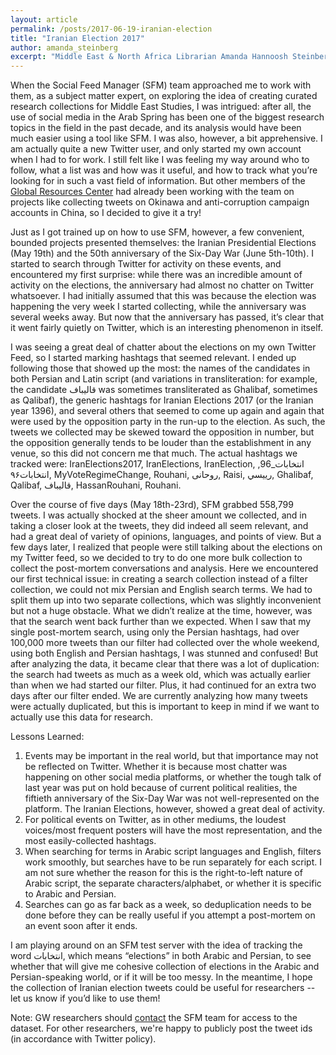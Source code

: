 ```yaml
---
layout: article
permalink: /posts/2017-06-19-iranian-election
title: "Iranian Election 2017"
author: amanda_steinberg 
excerpt: "Middle East & North Africa Librarian Amanda Hannoosh Steinberg shares her experiences creating curated research collections for Middle East Studies, including the recent Iranian election."
---
```


When the Social Feed Manager (SFM) team approached me to work with them, as a subject matter expert, on exploring the idea of creating curated research collections for Middle East Studies, I was intrigued: after all, the use of social media in the Arab Spring has been one of the biggest research topics in the field in the past decade, and its analysis would have been much easier using a tool like SFM. I was also, however, a bit apprehensive. I am actually quite a new Twitter user, and only started my own account when I had to for work. I still felt like I was feeling my way around who to follow, what a list was and how was it useful, and how to track what you’re looking for in such a vast field of information. But other members of the [Global Resources Center](http://library.gwu.edu/grc) had already been working with the team on projects like collecting tweets on Okinawa and anti-corruption campaign accounts in China, so I decided to give it a try!
 
Just as I got trained up on how to use SFM, however, a few convenient, bounded projects presented themselves: the Iranian Presidential Elections (May 19th) and the 50th anniversary of the Six-Day War (June 5th-10th). I started to search through Twitter for activity on these events, and encountered my first surprise: while there was an incredible amount of activity on the elections, the anniversary had almost no chatter on Twitter whatsoever. I had initially assumed that this was because the election was happening the very week I started collecting, while the anniversary was several weeks away. But now that the anniversary has passed, it’s clear that it went fairly quietly on Twitter, which is an interesting phenomenon in itself.
 
I was seeing a great deal of chatter about the elections on my own Twitter Feed, so I started marking hashtags that seemed relevant. I ended up following those that showed up the most: the names of the candidates in both Persian and Latin script (and variations in transliteration: for example, the candidate قالیباف was sometimes transliterated as Ghalibaf, sometimes as Qalibaf), the generic hashtags for Iranian Elections 2017 (or the Iranian year 1396), and several others that seemed to come up again and again that were used by the opposition party in the run-up to the election. As such, the tweets we collected may be skewed toward the opposition in number, but the opposition generally tends to be louder than the establishment in any venue, so this did not concern me that much. The actual hashtags we tracked were: IranElections2017, IranElections, IranElection, انتخابات_96, انتخابات۹۶, MyVoteRegimeChange, Rouhani, روحانی, Raisi, رييسي, Ghalibaf, Qalibaf, قالیباف, HassanRouhani, Rouhani.
 
Over the course of five days (May 18th-23rd), SFM grabbed 558,799 tweets. I was actually shocked at the sheer amount we collected, and in taking a closer look at the tweets, they did indeed all seem relevant, and had a great deal of variety of opinions, languages, and points of view. But a few days later, I realized that people were still talking about the elections on my Twitter feed, so we decided to try to do one more bulk collection to collect the post-mortem conversations and analysis. Here we encountered our first technical issue: in creating a search collection instead of a filter collection, we could not mix Persian and English search terms. We had to split them up into two separate collections, which was slightly inconvenient but not a huge obstacle. What we didn’t realize at the time, however, was that the search went back further than we expected. When I saw that my single post-mortem search, using only the Persian hashtags, had over 100,000 more tweets than our filter had collected over the whole weekend, using both English and Persian hashtags, I was stunned and confused! But after analyzing the data, it became clear that there was a lot of duplication: the search had tweets as much as a week old, which was actually earlier than when we had started our filter. Plus, it had continued for an extra two days after our filter ended. We are currently analyzing how many tweets were actually duplicated, but this is important to keep in mind if we want to actually use this data for research.
 
Lessons Learned:

1. Events may be important in the real world, but that importance may not be reflected on Twitter. Whether it is because most chatter was happening on other social media platforms, or whether the tough talk of last year was put on hold because of current political realities, the fiftieth anniversary of the Six-Day War was not well-represented on the platform. The Iranian Elections, however, showed a great deal of activity.
2. For political events on Twitter, as in other mediums, the loudest voices/most frequent posters will have the most representation, and the most easily-collected hashtags.
3. When searching for terms in Arabic script languages and English, filters work smoothly, but searches have to be run separately for each script. I am not sure whether the reason for this is the right-to-left nature of Arabic script, the separate characters/alphabet, or whether it is specific to Arabic and Persian.
4. Searches can go as far back as a week, so deduplication needs to be done before they can be really useful if you attempt a post-mortem on an event soon after it ends.

I am playing around on an SFM test server with the idea of tracking the word انتخابات, which means “elections” in both Arabic and Persian, to see whether that will give me cohesive collection of elections in the Arabic and Persian-speaking world, or if it will be too messy. In the meantime, I hope the collection of Iranian election tweets could be useful for researchers -- let us know if you’d like to use them!

Note: GW researchers should [contact](https://gwu-libraries.github.io/sfm-ui/contact) the SFM team for access to the dataset. For other researchers, we're happy to publicly post the tweet ids (in accordance with Twitter policy).